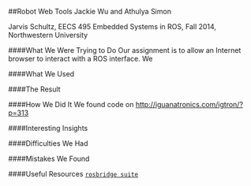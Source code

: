 ##Robot Web Tools
Jackie Wu and Athulya Simon

Jarvis Schultz, EECS 495 Embedded Systems in ROS, Fall 2014, Northwestern University


####What We Were Trying to Do
Our assignment is to allow an Internet browser to interact with a ROS interface. We 


####What We Used

####The Result

####How We Did It
We found code on http://iguanatronics.com/igtron/?p=313

####Interesting Insights

####Difficulties We Had

####Mistakes We Found

####Useful Resources
[`rosbridge suite`](http://wiki.ros.org/rosbridge_suite)

